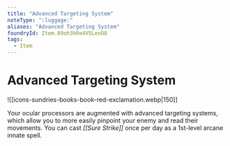 ```yaml
---
title: "Advanced Targeting System"
noteType: ":luggage:"
aliases: "Advanced Targeting System"
foundryId: Item.89oh3hRe4V5LenOQ
tags:
  - Item
---
```


# Advanced Targeting System
![[icons-sundries-books-book-red-exclamation.webp|150]]

Your ocular processors are augmented with advanced targeting systems, which allow you to more easily pinpoint your enemy and read their movements. You can cast _[[Sure Strike]]_ once per day as a 1st-level arcane innate spell.
